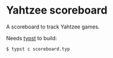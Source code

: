 # Yahtzee scoreboard

A scoreboard to track Yahtzee games.

Needs [typst](https://github.com/typst/typst) to build:

```console
$ typst c scoreboard.typ
```

